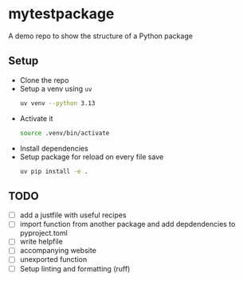 # mytestpackage

A demo repo to show the structure of a Python package

## Setup

* Clone the repo
* Setup a venv using `uv`
  ```sh
  uv venv --python 3.13
  ```
* Activate it
  ```sh
  source .venv/bin/activate
  ```
* Install dependencies
* Setup package for reload on every file save
  ```sh
  uv pip install -e .
  ```

## TODO

- [ ] add a justfile with useful recipes
- [ ] import function from another package and add depdendencies to pyproject.toml
- [ ] write helpfile
- [ ] accompanying website
- [ ] unexported function
- [ ] Setup linting and formatting (ruff)
